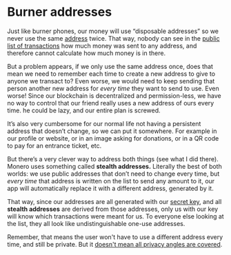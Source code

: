 # Burner addresses

Just like burner phones, our money will use “disposable addresses” so we never use the same [address](3.17_addresses.md) twice. That way, nobody can see in the [public list of transactions](3.09_money-ledger.md) how much money was sent to any address, and therefore cannot calculate how much money is in there.

But a problem appears, if we only use the same address once, does that mean we need to remember each time to create a new address to give to anyone we transact to? Even worse, we would need to keep sending that person another new address for *every time* they want to send to use. Even worse! Since our blockchain is decentralized and permission-less, we have no way to control that our friend really uses a new address of ours every time. he could be lazy, and our entire plan is screwed.

It’s also very cumbersome for our normal life not having a persistent address that doesn’t change, so we can put it somewhere. For example in our profile or website, or in an image asking for donations, or in a QR code to pay for an entrance ticket, etc.

But there’s a very clever way to address both things (see what I did there). Monero uses something called **stealth addresses.** Literally the best of both worlds: we use public addresses that don’t need to change every time, but *every time* that address is written on the list to send any amount to it, our app will automatically replace it with a different address, generated by it.

That way, since our addresses are all generated with our [secret key](3.16_public-key.md), and all **stealth addresses** are derived from those addresses, only us with our key will know which transactions were meant for us. To everyone else looking at the list, they all look like undistinguishable one-use addresses.

Remember, that means the user won't have to use a different address every time, and still be private.  But it [doesn't mean all privacy angles are covered](3.17.02_address-reuse.md).